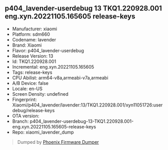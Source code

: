 ## p404_lavender-userdebug 13 TKQ1.220928.001 eng.xyn.20221105.165605 release-keys
- Manufacturer: xiaomi
- Platform: sdm660
- Codename: lavender
- Brand: Xiaomi
- Flavor: p404_lavender-userdebug
- Release Version: 13
- Id: TKQ1.220928.001
- Incremental: eng.xyn.20221105.165605
- Tags: release-keys
- CPU Abilist: arm64-v8a,armeabi-v7a,armeabi
- A/B Device: false
- Locale: en-US
- Screen Density: undefined
- Fingerprint: Xiaomi/p404_lavender/lavender:13/TKQ1.220928.001/xyn11051726:userdebug/release-keys
- OTA version: 
- Branch: p404_lavender-userdebug-13-TKQ1.220928.001-eng.xyn.20221105.165605-release-keys
- Repo: xiaomi_lavender_dump


>Dumped by [Phoenix Firmware Dumper](https://github.com/DroidDumps/phoenix_firmware_dumper)
